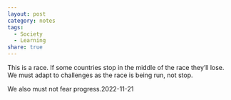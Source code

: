 ```yaml
---
layout: post
category: notes
tags:
  - Society
  - Learning
share: true
---
```

This is a race. If some countries stop in the middle of the race they’ll lose. We must adapt to challenges as the race is being run, not stop.

We also must not fear progress.2022-11-21